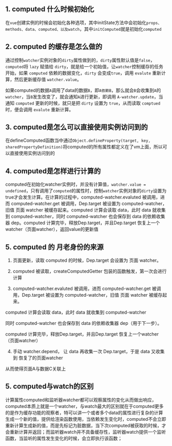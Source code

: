 ## 1. computed 什么时候初始化

在`vue`创建实例的时候会初始化各种选项，其中initState方法中会初始化`props、methods、data、computed、以及watch`，其中`initComputed`就是初始化`computed`

## 2. computed 的缓存是怎么做的

通过控制`watcher`实例对象的`dirty`属性做到的，`dirty`属性默认值是`false`，`computed`将 `lazy` 赋值给 `dirty`，就是给一个初始值，让`watcher`控制缓存的任务开始，如果 `computed` 依赖的数据变化，`dirty` 会变成`true`，调用 `evalute` 重新计算，然后更新缓存值 `watcher.value`。

如果computed的数据`A`调用了data的数据`B`，即`A依赖B`，那么就会`B`会收集到`A`的`watcher`，当`B`发生改变了，就会通知`A`进行更新，即调用 `A-watcher.update`，当通知 `computed` 更新的时候，就只是把 `dirty` 设置为 `true`，从而读取 `comptued` 时，便会调用 `evalute` 重新计算。

## 3. computed是怎么可以直接使用实例访问到的

在defineComputed函数当中通过`Object.defineProperty(target, key, sharedPropertyDefinition)`将computed的所有属性都定义在了vm上面，所以可以直接使用实例访问到的

## 4. computed是怎样进行计算的

computed在初始化watcher实例时，并没有计算值，`watcher.value = undefined`，只有调用了`computed`的属性时，控制`watcher`实例对象的`dirty`设置为true才会发生计算。在计算的过程中，computed-watcher.evaluted 被调用，进而 computed-watcher.get 被调用，Dep.target 被设置为 computed-watcher，旧值 页面 watcher 被缓存起来。computed 计算会读取 data，此时 data 就收集到 computed-watcher，同时 computed-watcher 也会保存到 data 的依赖收集器 dep。computed 计算完毕，释放Dep.target，并且Dep.target 恢复上一个watcher（页面watcher），返回value的更新值

## 5. computed 的 月老身份的来源

1. 页面更新，读取 computed 的时候，Dep.target 会设置为 页面 watcher。

2. computed 被读取，createComputedGetter 包装的函数触发，第一次会进行计算

3. computed-watcher.evaluted 被调用，进而 computed-watcher.get 被调用，Dep.target 被设置为 computed-watcher，旧值 页面 watcher 被缓存起来。

computed 计算会读取 data，此时 data 就收集到 computed-watcher

同时 computed-watcher 也会保存到 data 的依赖收集器 dep（用于下一步）。

computed 计算完毕，释放Dep.target，并且Dep.target 恢复上一个watcher（页面watcher）

4. 手动 watcher.depend， 让 data 再收集一次 Dep.target，于是 data 又收集到 恢复了的页面watcher

从而使得页面A与数据C关联上


## 5. computed与watch的区别

计算属性computed和监听器watcher都可以观察属性的变化从而做出响应，computed本质上就是一个watcher，与watch最大的区别就在于computed更多的是作为缓存功能的观察者，特可以讲一个或者多个data的属性进行复杂的计算生成一个新的值，提供给渲染函数使用，当依赖发生变化时，computed不会立即重新计算生成新的值，而是先标记为脏数据，当下次computed被获取的时候，才会重新计算并返回；而监听器watch并不具备缓存性，监听器watch提供一个监听函数，当监听的属性发生变化的时候，会立即执行该函数；



